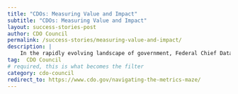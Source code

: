 ```yaml
---
title: "CDOs: Measuring Value and Impact"
subtitle: "CDOs: Measuring Value and Impact"
layout: success-stories-post
author: CDO Council
permalink: /success-stories/measuring-value-and-impact/
description: |
    In the rapidly evolving landscape of government, Federal Chief Data Officers (CDOs) have emerged as crucial leaders tasked with harnessing the power of data to drive organizational success. However, the relative newness of this role brings forth unique challenges, particularly in the realm of measuring and communicating the value of their efforts. Drawing inspiration from diverse domains, this paper explores considerations for establishing Federal CDO performance metrics.
tag:  CDO Council
# required, this is what becomes the filter
category: cdo-council
redirect_to: https://www.cdo.gov/navigating-the-metrics-maze/ 
---
```

